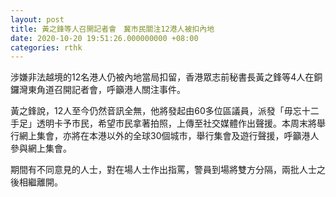 ```yaml
---
layout: post
title: 黃之鋒等人召開記者會　冀市民關注12港人被扣內地
date: 2020-10-20 19:51:26.000000000 +08:00
categories: rthk
---
```


涉嫌非法越境的12名港人仍被內地當局扣留，香港眾志前秘書長黃之鋒等4人在銅鑼灣東角道召開記者會，呼籲港人關注事件。

黃之鋒說，12人至今仍然音訊全無，他將發起由60多位區議員，派發「毋忘十二手足」透明卡予市民，希望市民拿著拍照，上傳至社交媒體作出聲援。本周末將舉行網上集會，亦將在本港以外的全球30個城市，舉行集會及遊行聲援，呼籲港人參與網上集會。

期間有不同意見的人士，對在場人士作出指罵，警員到場將雙方分隔，兩批人士之後相繼離開。
